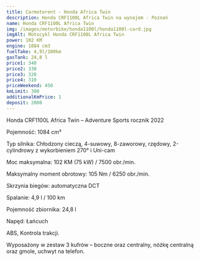 ```yaml
---
title: Carmotorent - Honda Africa Twin
description: Honda CRF1100L Africa Twin na wynajem - Poznań
name: Honda CRF1100L Africa Twin
img: /images/motorbike/honda1100l/honda1100l-card.jpg
imgAlt: Motocykl Honda CRF1100L Africa Twin
power: 102 KM
engine: 1084 cm3
fuelTake: 4,9l/100km
gasTank: 24,8 l
price1: 340
price2: 330
price3: 320
price4: 310
priceWeekend: 450
kmLimit: 300
additionalKmPrice: 1
deposit: 2000
---
```


Honda CRF1100L Africa Twin – Adventure Sports rocznik 2022

Pojemność: 1084 cm³

Typ silnika: Chłodzony cieczą, 4-suwowy, 8-zaworowy, rzędowy, 2-cylindrowy z wykorbieniem 270° i Uni-cam

Moc maksymalna: 102 KM (75 kW) / 7500 obr./min.

Maksymalny moment obrotowy: 105 Nm / 6250 obr./min.

Skrzynia biegów: automatyczna DCT

Spalanie: 4,9 l / 100 km

Pojemność zbiornika: 24,8 l

Napęd: Łańcuch

ABS, Kontrola trakcji.

Wyposażony w zestaw 3 kufrów – boczne oraz centralny, nóżkę centralną oraz gmole, uchwyt na telefon.
